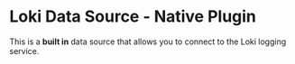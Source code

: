# Loki Data Source - Native Plugin

This is a **built in** data source that allows you to connect to the Loki logging service.
